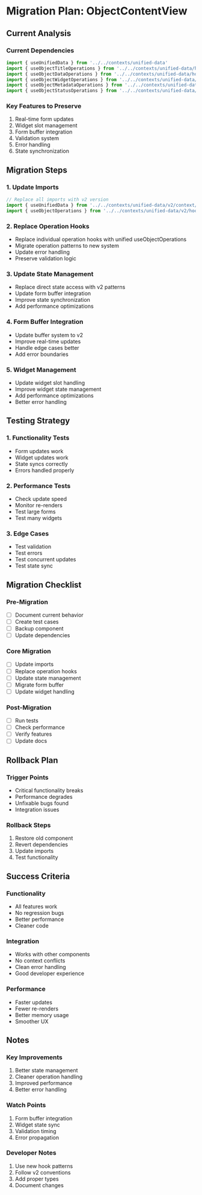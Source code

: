 # Migration Plan: ObjectContentView

## Current Analysis

### Current Dependencies
```javascript
import { useUnifiedData } from '../../contexts/unified-data'
import { useObjectTitleOperations } from '../../contexts/unified-data/hooks/useObjectTitleOperations'
import { useObjectDataOperations } from '../../contexts/unified-data/hooks/useObjectDataOperations'
import { useObjectWidgetOperations } from '../../contexts/unified-data/hooks/useObjectWidgetOperations'
import { useObjectMetadataOperations } from '../../contexts/unified-data/hooks/useObjectMetadataOperations'
import { useObjectStatusOperations } from '../../contexts/unified-data/hooks/useObjectStatusOperations'
```

### Key Features to Preserve
1. Real-time form updates
2. Widget slot management
3. Form buffer integration
4. Validation system
5. Error handling
6. State synchronization

## Migration Steps

### 1. Update Imports
```javascript
// Replace all imports with v2 version
import { useUnifiedData } from '../../contexts/unified-data/v2/context/UnifiedDataContext'
import { useObjectOperations } from '../../contexts/unified-data/v2/hooks/useObjectOperations'
```

### 2. Replace Operation Hooks
- Replace individual operation hooks with unified useObjectOperations
- Migrate operation patterns to new system
- Update error handling
- Preserve validation logic

### 3. Update State Management
- Replace direct state access with v2 patterns
- Update form buffer integration
- Improve state synchronization
- Add performance optimizations

### 4. Form Buffer Integration
- Update buffer system to v2
- Improve real-time updates
- Handle edge cases better
- Add error boundaries

### 5. Widget Management
- Update widget slot handling
- Improve widget state management
- Add performance optimizations
- Better error handling

## Testing Strategy

### 1. Functionality Tests
- Form updates work
- Widget updates work
- State syncs correctly
- Errors handled properly

### 2. Performance Tests
- Check update speed
- Monitor re-renders
- Test large forms
- Test many widgets

### 3. Edge Cases
- Test validation
- Test errors
- Test concurrent updates
- Test state sync

## Migration Checklist

### Pre-Migration
- [ ] Document current behavior
- [ ] Create test cases
- [ ] Backup component
- [ ] Update dependencies

### Core Migration
- [ ] Update imports
- [ ] Replace operation hooks
- [ ] Update state management
- [ ] Migrate form buffer
- [ ] Update widget handling

### Post-Migration
- [ ] Run tests
- [ ] Check performance
- [ ] Verify features
- [ ] Update docs

## Rollback Plan

### Trigger Points
- Critical functionality breaks
- Performance degrades
- Unfixable bugs found
- Integration issues

### Rollback Steps
1. Restore old component
2. Revert dependencies
3. Update imports
4. Test functionality

## Success Criteria

### Functionality
- All features work
- No regression bugs
- Better performance
- Cleaner code

### Integration
- Works with other components
- No context conflicts
- Clean error handling
- Good developer experience

### Performance
- Faster updates
- Fewer re-renders
- Better memory usage
- Smoother UX

## Notes

### Key Improvements
1. Better state management
2. Cleaner operation handling
3. Improved performance
4. Better error handling

### Watch Points
1. Form buffer integration
2. Widget state sync
3. Validation timing
4. Error propagation

### Developer Notes
1. Use new hook patterns
2. Follow v2 conventions
3. Add proper types
4. Document changes
